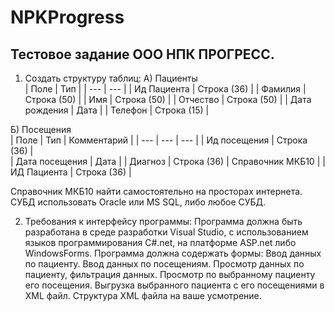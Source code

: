 # NPKProgress
## Тестовое задание ООО НПК ПРОГРЕСС.
1) Создать структуру таблиц:
А) Пациенты	 
| Поле | Тип |
| --- | --- |
| Ид Пациента | Строка (36) |
| Фамилия | Строка (50) |
| Имя | Строка (50) |
| Отчество | Строка (50) |
| Дата рождения | Дата |
| Телефон | Строка (15) |

Б) Посещения	 
| Поле | Тип | Комментарий |
| --- | --- | --- |
| Ид посещения | Строка (36) | 	 
| Дата посещения | Дата |
| Диагноз | Строка (36) | Справочник МКБ10 |
| ИД Пациента | Строка (36) |

Справочник МКБ10 найти самостоятельно на просторах интернета.
СУБД использовать Oracle или MS SQL, либо любое СУБД.

2) Требования к интерфейсу программы: 
Программа должна быть разработана в среде разработки Visual Studio, с использованием языков программирования C#.net, на платформе ASP.net либо WindowsForms.
Программа должна содержать формы:
Ввод данных по пациенту.
Ввод данных по посещениям.
Просмотр данных по пациенту, фильтрация данных.
Просмотр по выбранному пациенту его посещения.
Выгрузка выбранного пациента с его посещениями в XML файл.
Структура XML файла на ваше усмотрение.
